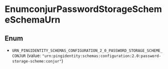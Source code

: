 

# EnumconjurPasswordStorageSchemeSchemaUrn

## Enum


* `URN_PINGIDENTITY_SCHEMAS_CONFIGURATION_2_0_PASSWORD_STORAGE_SCHEME_CONJUR` (value: `"urn:pingidentity:schemas:configuration:2.0:password-storage-scheme:conjur"`)



